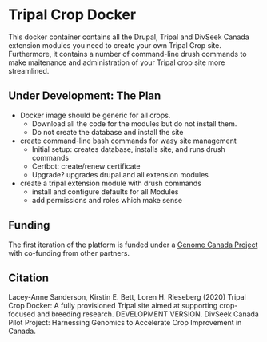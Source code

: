 
# Tripal Crop Docker

This docker container contains all the Drupal, Tripal and DivSeek Canada extension modules you need to create your own Tripal Crop site. Furthermore, it contains a number of command-line drush commands to make maitenance and administration of your Tripal crop site more streamlined.

## Under Development: The Plan

- Docker image should be generic for all crops.
   - Download all the code for the modules but do not install them.
   - Do not create the database and install the site
- create command-line bash commands for wasy site management
   - Initial setup: creates database, installs site, and runs drush commands
   - Certbot: create/renew certificate
   - Upgrade? upgrades drupal and all extension modules
- create a tripal extension module with drush commands
   - install and configure defaults for all Modules
   - add permissions and roles which make sense

## Funding

The first iteration of the platform is funded under a [Genome Canada Project](https://www.genomecanada.ca/en/divseek-canada-harnessing-genomics-accelerate-crop-improvement-canada) with co-funding from other partners.

## Citation

Lacey-Anne Sanderson, Kirstin E. Bett, Loren H. Rieseberg (2020) Tripal Crop Docker: A fully provisioned Tripal site aimed at supporting crop-focused and breeding research. DEVELOPMENT VERSION. DivSeek Canada Pilot Project: Harnessing Genomics to Accelerate Crop Improvement in Canada.
